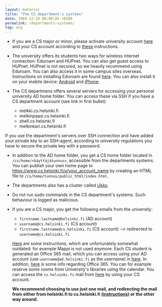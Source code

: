 ```yaml
---
layout: material
title: "The CS department's systems"
date: 1969-12-28 00:00:05 +0200
permalink: /departments-systems/
tag: eng
---
```


- If you are a CS major or minor, please activate university account [here](https://helpdesk.it.helsinki.fi/en/instructions/logging-and-connections/user-account/activating-new-username) and your CS account according to [these](https://www.cs.helsinki.fi/en/compfac/user-accounts) instructions.

- The university offers its students two ways for wireless internet connection: Eduroam and HUPnet. You can also get guest access to HUPnet. HUPnet is not secured, so we heavily recommend using Eduroam. You can also access it in some campus sites overseas. Instructions on installing Eduroam are found [here](https://helpdesk.it.helsinki.fi/en/instructions/logging-and-connections/networks/setting-eduroam-installer-package). You can also install it on your mobile device: [Android](https://helpdesk.it.helsinki.fi/en/instructions/computer-and-printing/mobile-devices/eduroam-on-android-devices) and [iPhone](https://helpdesk.it.helsinki.fi/en/instructions/computer-and-printing/mobile-devices/ipad-and-iphone-wireless-connections).

- The CS departmens offers several servers for accessing your personal university AD home folder. You can access these via SSH if you have a CS department account (see link in first bullet):

  - melkki.cs.helsinki.fi
  - melkinpaasi.cs.helsinki.fi
  - shell.cs.helsinki.fi
  - melkinkari.cs.helsinki.fi


<div class="warning">
If you use the department's servers over SSH connection and have added your private key to an SSH-agent, according to university regulations you have to secure the private key with a password.
</div>

- In addition to the AD home folder, you get a CS home folder located in `/cs/home/<käyttäjätunnus>`, accessible from the departments systems. You can publish your own home page to https://www.cs.helsinki.fi/u/your_account_name by creating an HTML file to `/cs/home/tunnus/public_html/index.html`.

- The departments also has a cluster called [Ukko](https://www.cs.helsinki.fi/en/compfac/high-performance-cluster-ukko).

- Do not run sudo commands in the CS department's systems. Such behaviour is logged as malicious.

- If you are a CS major, you get the following emails from the university:

  - `firstname.lastname@helsinki.fi` (AD account)
  - `username@cs.helsinki.fi` (CS account)
  - `firstname.lastname@cs.helsinki.fi` (CS account) --> redirected to `username@cs.helsinki.fi`

  [Here](https://www.cs.helsinki.fi/compfac/ohjeet/posti/index.en.html) are some instructions, which are unfortunately somewhat outdated: for example Mappi is not used anymore. Each CS student is generated an Office 365 mail, which you can access using your AD account (use `username@ad.helsinki.fi` as the username) in [here](http://www.helsinki.fi/office365/). In addition, [here](https://helpdesk.it.helsinki.fi/en/collaboration-and-publication/office-365/office-365) is some info regarding Office 365. You can for example reserve some rooms from University's libraries using the calendar. You can access the `cs.helsinki.fi` mail from [here](https://webmail.cs.helsinki.fi/lite/) by using your CS account.
  
  **We recommend choosing to use just one mail, and redirecting the mail from either from helsinki.fi to cs.helsinki.fi ([instructions](https://helpdesk.it.helsinki.fi/en/instructions/collaboration-and-publication/e-mail/directing-e-mail-away-office-365)) or the other way around.**